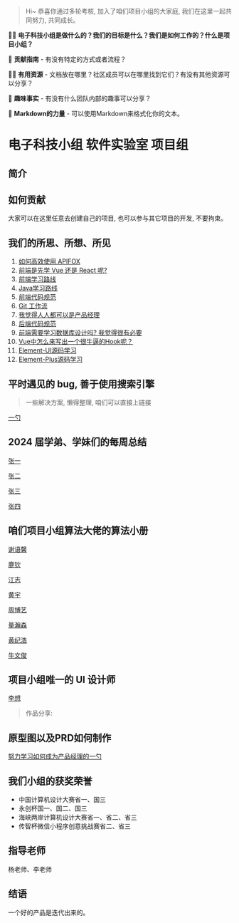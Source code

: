 > Hi~ 恭喜你通过多轮考核, 加入了咱们项目小组的大家庭, 我们在这里一起共同努力, 共同成长。

🙋‍♀️ **电子科技小组是做什么的？我们的目标是什么？我们是如何工作的？什么是项目小组？** 

🌈 **贡献指南** - 有没有特定的方式或者流程？

👩‍💻 **有用资源** - 文档放在哪里？社区成员可以在哪里找到它们？有没有其他资源可以分享？

🍿 **趣味事实** - 有没有什么团队内部的趣事可以分享？

🧙 **Markdown的力量** - 可以使用Markdown来格式化你的文本。

# 电子科技小组 软件实验室 项目组

## 简介

## 如何贡献

大家可以在这里任意去创建自己的项目, 也可以参与其它项目的开发, 不要拘束。

## 我们的所思、所想、所见

1. [如何高效使用 APIFOX]()
2. [前端是先学 Vue 还是 React 呢?]()
3. [前端学习路线]()
4. [Java学习路线]()
5. [前端代码规范]()
6. [ Git 工作流]()
7. [我觉得人人都可以是产品经理]()
8. [后端代码规范]()
9. [前端需要学习数据库设计吗? 我觉得很有必要]()
10. [Vue中怎么来写出一个很牛逼的Hook呢？]()
11. [Element-UI源码学习]()
12. [Element-Plus源码学习]()

## 平时遇见的 bug, 善于使用搜索引擎

> 一些解决方案, 懒得整理, 咱们可以直接上链接

[一勺]()

## 2024 届学弟、学妹们的每周总结

[张一]()

[张二]()

[张三]()

[张四]()

## 咱们项目小组算法大佬的算法小册

[谢语馨]()

[鹿钦]()

[江志]()

[黄宇]()

[周博艺]()

[量瀚森]()

[黄纪浩]()

[牛文俊]()

## 项目小组唯一的 UI 设计师

[李想]()

> 作品分享:

## 原型图以及PRD如何制作

[努力学习如何成为产品经理的一勺]()

## 我们小组的获奖荣誉

- 中国计算机设计大赛省一、国三
- 永创杯国一、国二、国三
- 海峡两岸计算机设计大赛省一、省二、省三
- 传智杯微信小程序创意挑战赛省二、省三

## 指导老师

杨老师、李老师

## 结语

一个好的产品是迭代出来的。
